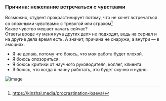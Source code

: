 ### Причина: нежелание встречаться с чувствами
Возможно, студент прокрастинирует потому, что не хочет встречаться со сложными чувствами: с тревогой или страхом[^1]
<br>
Какое чувство мешает начать сейчас?
<br>
Ответы вроде «у меня куча других дел» не подходят, ведь на сериал и на другие дела время есть. А значит, причина не снаружи, а внутри — в эмоциях.

- Я не делаю, потому что боюсь, что моя работа будет плохой.
- Я боюсь опозориться.
- Я боюсь критики от научного руководителя, коллег, клиента.
- Я боюсь, что когда я начну работать, это будет скучно и нудно.

![image](https://github.com/jestxfot/psychology/assets/87380272/3ba5ce86-f483-4e4b-89d0-91ebb9940e2d)


[^1]: https://kinzhal.media/procrastination-loseva/
